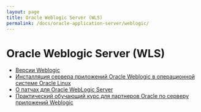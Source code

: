 ```yaml
---
layout: page
title: Oracle Weblogic Server (WLS)
permalink: /docs/oracle-application-server/weblogic/
---
```


# Oracle Weblogic Server (WLS)

<ul>
    <li>
        <a href="/docs/oracle-application-server/weblogic/weblogic-versions/">Версии Weblogic</a>
    </li>
    <li>
        <a href="https://docs.google.com/document/d/11vBXmPQzIx2KnxuurIdVImCvyqwGca_u0j4gKmlVJuc/edit">Инсталляция сервера приложений Oracle Weblogic в операционной системе Oracle Linux</a>
    </li>
    <li>
        <a href="/docs/oracle-application-server/weblogic/weblogic-patches/">О патчах для Oracle WebLogic Server</a>
    </li>
    <li>
        <a href="/docs/oracle-application-server/weblogic/weblogic-seminar/">Практический обучающий курс для партнеров Oracle по серверу приложений Weblogic</a>
    </li>

</ul>
